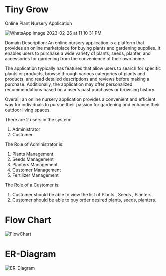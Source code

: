 # Tiny Grow 

Online Plant Nursery Application

 ![WhatsApp Image 2023-02-26 at 11 10 31 PM](https://user-images.githubusercontent.com/70317048/221426929-5abc2ae0-dff6-429e-97da-5a7113eeda4d.jpeg)

Domain Description:
An online nursery application is a platform that provides an online marketplace for buying plants and gardening supplies. It enables users to purchase a wide variety of plants, seeds, planter, and accessories for gardening from the convenience of their own home.

The application typically has features that allow users to search for specific plants or products, browse through various categories of plants and products, and read detailed descriptions and reviews before making a purchase. Additionally, the application may offer personalized recommendations based on a user's past purchases or browsing history.

Overall, an online nursery application provides a convenient and efficient way for individuals to pursue their passion for gardening and enhance their outdoor living spaces.

There are 2 users in the system:
1. Administrator 
2. Customer

The Role of Administrator is: 
1. Plants Management 
2. Seeds Management
3. Planters Management
4. Customer Management
5. Fertilizer Management

The Role of a Customer is: 
1. Customer should be able to view the list of Plants , Seeds , Planters.
2. Customer should be able to buy order desired plants, seeds, planters.

# Flow Chart
![FlowChart](https://user-images.githubusercontent.com/70317048/221420678-15d28e2b-e437-471f-9d70-2cf0a22c4938.png)

# ER-Diagram
![ER-Diagram](https://user-images.githubusercontent.com/70317048/221421852-46fe88ce-4d94-4daa-b4d0-50703b56eb9c.jpeg)


